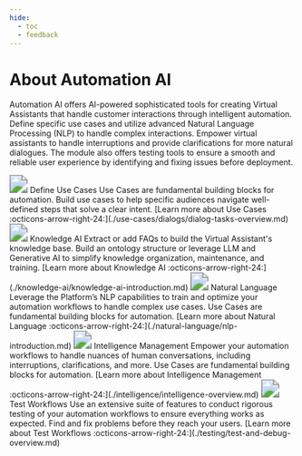 ```yaml
---
hide:
  - toc
  - feedback
---
```

# About Automation AI
Automation AI offers AI-powered sophisticated tools for creating Virtual Assistants that handle customer interactions through intelligent automation. Define specific use cases and utilize advanced Natural Language Processing (NLP) to handle complex interactions. Empower virtual assistants to handle interruptions and provide clarifications for more natural dialogues. The module also offers testing tools to ensure a smooth and reliable user experience by identifying and fixing issues before deployment.

<kr-grid type="g2">
    <kr-grid-item>
        <img src="../images/xop-sm-uc.svg" style="zoom:200%;"></img>
        <kr-grid-title>Define Use Cases</kr-grid-title>
        <kr-grid-desc>Use Cases are fundamental building blocks for automation. Build use cases to help specific audiences navigate well-defined steps that solve a clear intent.</kr-grid-desc>
        [Learn more about Use Cases :octicons-arrow-right-24:](./use-cases/dialogs/dialog-tasks-overview.md)
    </kr-grid-item>
    <kr-grid-item>
        <img src="../images/lm-knowledge-graph.svg" style="zoom:200%;"></img>
        <kr-grid-title>Knowledge AI</kr-grid-title>
        <kr-grid-desc>Extract or add FAQs to build the Virtual Assistant's knowledge base. Build an ontology structure or leverage LLM and Generative AI to simplify knowledge organization, maintenance, and training.</kr-grid-desc>
        [Learn more about Knowledge AI :octicons-arrow-right-24:](./knowledge-ai/knowledge-ai-introduction.md)
    </kr-grid-item>
    <kr-grid-item>
        <img src="../images/xop-sm-nl.svg" style="zoom:200%;"></img>
        <kr-grid-title>Natural Language</kr-grid-title>
        <kr-grid-desc>Leverage the Platform’s NLP capabilities to train and optimize your automation workflows to handle complex use cases. Use Cases are fundamental building blocks for automation.</kr-grid-desc>
        [Learn more about Natural Language :octicons-arrow-right-24:](./natural-language/nlp-introduction.md)
    </kr-grid-item>
    <kr-grid-item>
        <img src="../images/xop-sm-inteligence.svg" style="zoom:200%;"></img>
        <kr-grid-title>Intelligence Management</kr-grid-title>
        <kr-grid-desc>Empower your automation workflows to handle nuances of human conversations, including interruptions, clarifications, and more. Use Cases are fundamental building blocks for automation.</kr-grid-desc>
        [Learn more about Intelligence Management :octicons-arrow-right-24:](./intelligence/intelligence-overview.md)
    </kr-grid-item>
    <kr-grid-item>
        <img src="../images/xop-sm-test.svg" style="zoom:200%;"></img>
        <kr-grid-title>Test Workflows</kr-grid-title>
        <kr-grid-desc>Use an extensive suite of features to conduct rigorous testing of your automation workflows to ensure everything works as expected. Find and fix problems before they reach your users.</kr-grid-desc>
        [Learn more about Test Workflows :octicons-arrow-right-24:](./testing/test-and-debug-overview.md)
    </kr-grid-item>      
</kr-grid>
